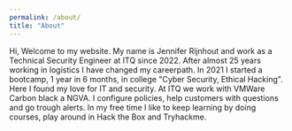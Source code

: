 ```yaml
---
permalink: /about/
title: "About"
---
```


Hi, Welcome to my website. My name is Jennifer Rijnhout and work as a Technical Security Engineer at ITQ since 2022. After almost 25 years working in logistics I have changed my careerpath. In 2021 I started a bootcamp,  1 year in 6 months, in college "Cyber Security, Ethical Hacking". Here I found my love for IT and security. 
At ITQ we work with VMWare Carbon black a NGVA. I configure policies, help customers with questions and go trough alerts. In my free time I like to keep learning by doing courses, play around in Hack the Box and Tryhackme.
